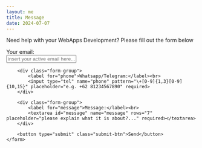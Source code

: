 ```yaml
---
layout: me
title: Message
date: 2024-07-07
---
```


<div class="form-container">
	<p>Need help with your WebApps Development? Please fill out the form below</p>
	<form action="https://formspree.io/f/mzzpzdre" method="POST" enctype="multipart/form-data">
		<div class="form-group">
			<label for="email">Your email:</label><br>
			<input type="email" id="email" name="email" placeholder="insert your active email here..." required>
		</div>

		<div class="form-group">
			<label for="phone">Whatsapp/Telegram:</label><br>
			<input type="tel" name="phone" pattern="\+[0-9]{1,3}[0-9]{10,15}" placeholder="e.g. +62 81234567890" required>
		</div>

		<div class="form-group">
			<label for="message">Message:</label><br>
			<textarea id="message" name="message" rows="7" placeholder="please explain what it is about?..." required></textarea>
		</div>

		<button type="submit" class="submit-btn">Send</button>
	</form>
</div>
